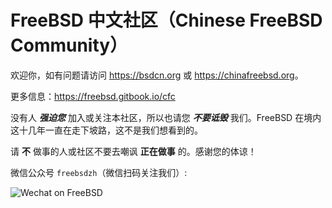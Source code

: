 # FreeBSD 中文社区（Chinese FreeBSD Community）

欢迎你，如有问题请访问 <https://bsdcn.org> 或 <https://chinafreebsd.org>。

更多信息：<https://freebsd.gitbook.io/cfc>

没有人 ***强迫您*** 加入或关注本社区，所以也请您 ***不要诋毁*** 我们。FreeBSD 在境内这十几年一直在走下坡路，这不是我们想看到的。

请 **不** 做事的人或社区不要去嘲讽 **正在做事** 的。感谢您的体谅！

微信公众号 `freebsdzh`（微信扫码关注我们）:


![Wechat on FreeBSD](https://github.com/FreeBSD-Ask/.github/assets/10327999/adf3b9cd-2a35-487f-87a1-324320a02e4f)
